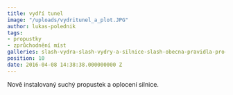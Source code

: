 ```yaml
---
title: vydří tunel
image: "/uploads/vydritunel_a_plot.JPG"
author: lukas-polednik
tags:
- propustky
- zprůchodnění míst
galleries: slash-vydra-slash-vydry-a-silnice-slash-obecna-pravidla-pro-upravu-rizikovych-mist
position: 10
date: 2016-04-08 14:38:38.000000000 Z
---
```

Nově instalovaný suchý propustek a oplocení silnice.

